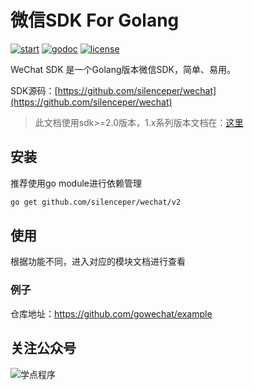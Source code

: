 # 微信SDK For Golang
[![start](https://img.shields.io/github/stars/silenceper/wechat)](https://github.com/silenceper/wechat/stargazers)
[![godoc](https://img.shields.io/badge/godoc-reference-informational)](https://pkg.go.dev/github.com/silenceper/wechat/v2?tab=doc)
[![license](https://img.shields.io/github/license/silenceper/wechat)](https://github.com/silenceper/wechat/blob/master/LICENSE)

WeChat SDK 是一个Golang版本微信SDK，简单、易用。



SDK源码：[https://github.com/silenceper/wechat](https://github.com/silenceper/wechat)

>此文档使用sdk>=2.0版本，1.x系列版本文档在：[这里](https://github.com/silenceper/wechat/blob/v1.2.6/README.md)

## 安装

推荐使用go module进行依赖管理

```sh
go get github.com/silenceper/wechat/v2
```

## 使用

根据功能不同，进入对应的模块文档进行查看

### 例子

仓库地址：https://github.com/gowechat/example

## 关注公众号

![学点程序](https://silenceper.oss-cn-beijing.aliyuncs.com/qrcode/search_study_program.png)
